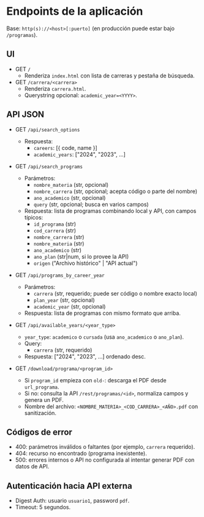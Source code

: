 # Endpoints de la aplicación

Base: `http(s)://<host>[:puerto]` (en producción puede estar bajo `/programas`).

## UI

- GET `/`
  - Renderiza `index.html` con lista de carreras y pestaña de búsqueda.
- GET `/carrera/<carrera>`
  - Renderiza `carrera.html`.
  - Querystring opcional: `academic_year=<YYYY>`.

## API JSON

- GET `/api/search_options`
  - Respuesta:
    - `careers`: [{ code, name }]
    - `academic_years`: ["2024", "2023", ...]

- GET `/api/search_programs`
  - Parámetros:
    - `nombre_materia` (str, opcional)
    - `nombre_carrera` (str, opcional; acepta código o parte del nombre)
    - `ano_academico` (str, opcional)
    - `query` (str, opcional; busca en varios campos)
  - Respuesta: lista de programas combinando local y API, con campos típicos:
    - `id_programa` (str)
    - `cod_carrera` (str)
    - `nombre_carrera` (str)
    - `nombre_materia` (str)
    - `ano_academico` (str)
    - `ano_plan` (str|num, si lo provee la API)
    - `origen` ("Archivo histórico" | "API actual")

- GET `/api/programs_by_career_year`
  - Parámetros:
    - `carrera` (str, requerido; puede ser código o nombre exacto local)
    - `plan_year` (str, opcional)
    - `academic_year` (str, opcional)
  - Respuesta: lista de programas con mismo formato que arriba.

- GET `/api/available_years/<year_type>`
  - `year_type`: `academico` o `cursada` (usa `ano_academico` o `ano_plan`).
  - Query:
    - `carrera` (str, requerido)
  - Respuesta: ["2024", "2023", ...] ordenado desc.

- GET `/download/programa/<program_id>`
  - Si `program_id` empieza con `old-`: descarga el PDF desde `url_programa`.
  - Si no: consulta la API `/rest/programas/<id>`, normaliza campos y genera un PDF.
  - Nombre del archivo: `<NOMBRE_MATERIA>_<COD_CARRERA>_<AÑO>.pdf` con sanitización.

## Códigos de error

- 400: parámetros inválidos o faltantes (por ejemplo, `carrera` requerido).
- 404: recurso no encontrado (programa inexistente).
- 500: errores internos o API no configurada al intentar generar PDF con datos de API.

## Autenticación hacia API externa

- Digest Auth: usuario `usuario1`, password `pdf`.
- Timeout: 5 segundos.
